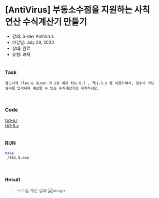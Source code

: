 # [AntiVirus] 부동소수점을 지원하는 사칙연산 수식계산기 만들기


- 강의: S-dev AntiVirus<br>
- 마감일: July 29, 2023<br>
- 상태: 완료<br>
- 유형: 과제<br><br>

### Task

```plaintext
참고서적 Flex & Bison 의 1장 예제 fb1-5.l , fb1-5.y 를 이용하여서, 정수가 아닌 실수를 입력하여 계산할 수 있는 수식계산기로 제작하시오.
```
<br>

### Code

[fb1-5.l](https://github.com/with-developer/flex_bison/blob/main/fb1-5/fb1-5.l)<br>
[fb1-5.y](https://github.com/with-developer/flex_bison/blob/main/fb1-5/fb1-5.y)<br><br>

### RUN
```bash
make
./fb1.5.exe
```
<br>

### Result

> 소수점 계산 결과
> ![image](https://concise-egg-c3d.notion.site/image/https%3A%2F%2Fs3-us-west-2.amazonaws.com%2Fsecure.notion-static.com%2Fd8952626-5a1c-47e5-ba7b-0199b6d09a83%2FUntitled.png?table=block&id=dc823178-d3f7-4730-919f-b7145ffab3ec&spaceId=cdedcb90-4171-4218-866c-2193f2353645&width=1510&userId=&cache=v2)
>
